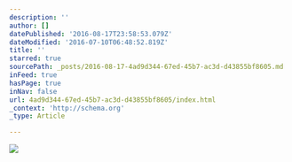 ```yaml
---
description: ''
author: []
datePublished: '2016-08-17T23:58:53.079Z'
dateModified: '2016-07-10T06:48:52.819Z'
title: ''
starred: true
sourcePath: _posts/2016-08-17-4ad9d344-67ed-45b7-ac3d-d43855bf8605.md
inFeed: true
hasPage: true
inNav: false
url: 4ad9d344-67ed-45b7-ac3d-d43855bf8605/index.html
_context: 'http://schema.org'
_type: Article

---
```

![](https://the-grid-user-content.s3-us-west-2.amazonaws.com/13eaef19-6db6-4645-ae78-18ed548fd553.jpg)